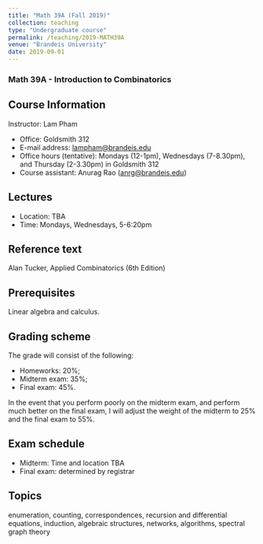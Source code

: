 ```yaml
---
title: "Math 39A (Fall 2019)"
collection: teaching
type: "Undergraduate course"
permalink: /teaching/2019-MATH39A
venue: "Brandeis University"
date: 2019-09-01
---
```


### Math 39A - Introduction to Combinatorics

## Course Information

Instructor: Lam Pham
* Office: Goldsmith 312
* E-mail address: lampham@brandeis.edu
* Office hours (tentative): Mondays (12-1pm), Wednesdays (7-8.30pm), and Thursday (2-3.30pm) in Goldsmith 312
* Course assistant: Anurag Rao (anrg@brandeis.edu)

## Lectures

* Location: TBA
* Time: Mondays, Wednesdays, 5-6:20pm

## Reference text

Alan Tucker, Applied Combinatorics (6th Edition)

## Prerequisites
Linear algebra and calculus.

## Grading scheme

The grade will consist of the following:
* Homeworks: 20%;
* Midterm exam: 35%;
* Final exam: 45%.

In the event that you perform poorly on the midterm exam, and perform much better on the final exam,
I will adjust the weight of the midterm to 25% and the final exam to 55%.

## Exam schedule

* Midterm: Time and location TBA
* Final exam: determined by registrar

## Topics
enumeration, counting, correspondences, recursion and differential equations, induction,
algebraic structures, networks, algorithms, spectral graph theory
